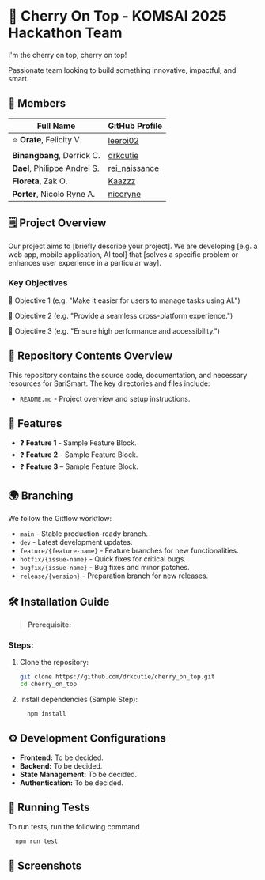 # 🍒 Cherry On Top - KOMSAI 2025 Hackathon Team

I'm the cherry on top, cherry on top!

Passionate team looking to build something innovative, impactful, and smart.

## 👥 Members

| Full Name                    | GitHub Profile                                    |
| ---------------------------- | ------------------------------------------------- |
| ⭐ **Orate**, Felicity V.    | [leeroi02](https://github.com/leeroi02)           |
| **Binangbang**, Derrick C.   | [drkcutie](https://github.com/drkcutie)           |
| **Dael**, Philippe Andrei S. | [rei_naissance](https://github.com/rei-naissance) |
| **Floreta**, Zak O.          | [Kaazzz](https://github.com/Kaazzz)               |
| **Porter**, Nicolo Ryne A.   | [nicoryne](https://github.com/nicoryne)           |

## 🗒️ Project Overview

Our project aims to [briefly describe your project]. We are developing [e.g. a web app, mobile application, AI tool] that [solves a specific problem or enhances user experience in a particular way].

### Key Objectives

🔑 Objective 1 (e.g. "Make it easier for users to manage tasks using AI.")

🔑 Objective 2 (e.g. "Provide a seamless cross-platform experience.")

🔑 Objective 3 (e.g. "Ensure high performance and accessibility.")

## 📂 Repository Contents Overview

This repository contains the source code, documentation, and necessary resources for SariSmart. The key directories and files include:

- `README.md` - Project overview and setup instructions.

## 🚀 Features

- ❓ **Feature 1** - Sample Feature Block.
- ❓ **Feature 2** - Sample Feature Block.
- ❓ **Feature 3** – Sample Feature Block.

## 🌍 Branching

We follow the Gitflow workflow:

- `main` - Stable production-ready branch.
- `dev` - Latest development updates.
- `feature/{feature-name}` - Feature branches for new functionalities.
- `hotfix/{issue-name}` - Quick fixes for critical bugs.
- `bugfix/{issue-name}` - Bug fixes and minor patches.
- `release/{version}` - Preparation branch for new releases.

## 🛠️ Installation Guide

> **Prerequisite:**

### Steps:

1. Clone the repository:

   ```sh
   git clone https://github.com/drkcutie/cherry_on_top.git
   cd cherry_on_top
   ```

2. Install dependencies (Sample Step):

   ```sh
     npm install
   ```

## ⚙️ Development Configurations

- **Frontend:** To be decided.
- **Backend:** To be decided.
- **State Management:** To be decided.
- **Authentication:** To be decided.

## 🤖 Running Tests

To run tests, run the following command

```bash
  npm run test
```

## 📸 Screenshots
